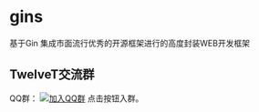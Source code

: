 # gins

基于Gin 集成市面流行优秀的开源框架进行的高度封装WEB开发框架


## TwelveT交流群

QQ群： [![加入QQ群](https://img.shields.io/badge/985830229-blue.svg)](https://jq.qq.com/?_wv=1027&k=cznM6Q00) 点击按钮入群。
